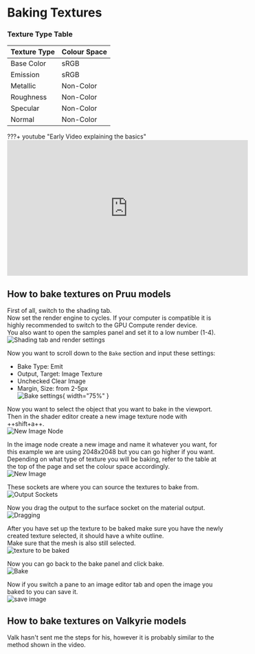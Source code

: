 # Baking Textures
### Texture Type Table 
| Texture Type | Colour Space |
|:------------ |:------------ |
| Base Color   | sRGB         |
| Emission     | sRGB         |
| Metallic     | Non-Color    |
| Roughness    | Non-Color    |
| Specular     | Non-Color    |
| Normal       | Non-Color    |


???+ youtube "Early Video explaining the basics"
	<iframe width="560" height="315" src="https://www.youtube.com/embed/-naBXsdqMUM?si=uGImEt0tVGNJYw8s" title="YouTube video player" frameborder="0" allow="accelerometer; autoplay; clipboard-write; encrypted-media; gyroscope; picture-in-picture; web-share" allowfullscreen></iframe>  

## How to bake textures on Pruu models  

First of all, switch to the shading tab.  
Now set the render engine to cycles. If your computer is compatible  it is highly recommended to switch to the GPU Compute render device.  
You also want to open the samples panel and set it to a low number (1-4).  
  ![Shading tab and render settings](../../assets/images/bake-1.png)  
  
Now you want to scroll down to the `Bake` section and input these settings:  
- Bake Type: Emit  
- Output, Target: Image Texture  
- Unchecked Clear Image  
- Margin, Size: from 2-5px  
![Bake settings](../../assets/images/bake-2.png){ width="75%" }  
  
Now you want to select the object that you want to bake in the viewport.  
Then in the shader editor create a new image texture node with ++shift+a++.  
![New Image Node](../../assets/images/bake-4.png)  
  
In the image node create a new image and name it whatever you want, for this example we are using 2048x2048 but you can go higher if you want.  
Depending on what type of texture you will be baking, refer to the table at the top of the page and set the colour space accordingly.  
![New Image](../../assets/images/bake-5.png)  
  
These sockets are where you can source the textures to bake from. 
![Output Sockets](../../assets/images/bake-6.png)  
  
Now you drag the output to the surface socket on the material output.  
![Dragging](../../assets/images/bake-7.png)  
  
After you have set up the texture to be baked make sure you have the newly created texture selected, it should have a white outline.  
Make sure that the mesh is also still selected.  
![texture to be baked](../../assets/images/bake-8.png)  

Now you can go back to the bake panel and click bake.  
![Bake](../../assets/images/bake-9.png)  
  
Now if you switch a pane to an image editor tab and open the image you baked to you can save it.  
![save image](../../assets/images/bake-10.png)  

## How to bake textures on Valkyrie models  
Valk hasn't sent me the steps for his, however it is probably similar to the method shown in the video.